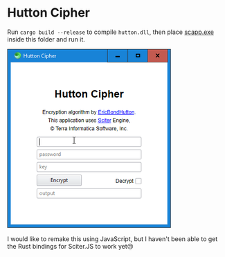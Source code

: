 # Hutton Cipher

Run `cargo build --release` to compile `hutton.dll`, then place [scapp.exe](https://github.com/c-smile/sciter-sdk/blob/master/bin.win/x32/scapp.exe) inside this folder and run it.

![preview](preview.gif)

I would like to remake this using JavaScript, but I haven't been able to get the Rust bindings for Sciter.JS to work yet😢